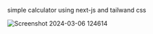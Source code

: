 simple calculator using next-js and tailwand css

![Screenshot 2024-03-06 124614](https://github.com/shravanii2308/calculator-next-js/assets/113932534/c7e97c5f-1bf3-4347-b163-59ed306c1b70)

